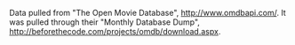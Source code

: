 Data pulled from "The Open Movie Database", http://www.omdbapi.com/. It was pulled through their "Monthly Database Dump", http://beforethecode.com/projects/omdb/download.aspx.
